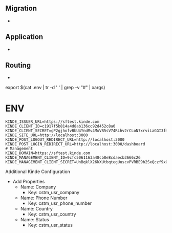 ## Migration

-

## Application

-

## Routing

-

export $(cat .env | tr -d ' ' | grep -v "#" | xargs)

# ENV

```
KINDE_ISSUER_URL=https://sftest.kinde.com
KINDE_CLIENT_ID=c1917f5b814a4d8ab136cc92d452c8a0
KINDE_CLIENT_SECRET=gP2gjhofvBbU4YndMv4MuVB5sV74RLhv2rCLoN7xrviLaGGI3fm
KINDE_SITE_URL=http://localhost:3000
KINDE_POST_LOGOUT_REDIRECT_URL=http://localhost:3000
KINDE_POST_LOGIN_REDIRECT_URL=http://localhost:3000/dashboard
# Management
KINDE_DOMAIN=https://sftest.kinde.com
KINDE_MANAGEMENT_CLIENT_ID=9cfc5061163a48cb8e8cdaecb3666c26
KINDE_MANAGEMENT_CLIENT_SECRET=UnBqklX26kXUtbqtegUuscvPVRBE9b2SxQczf9xGaPTi8H0ZjW
```

Additional Kinde Configuration

- Add Properties
  - Name: Company
    - Key: cstm_usr_company
  - Name: Phone Number
    - Key: cstm_usr_phone_number
  - Name: Country
    - Key: cstm_usr_country
  - Name: Status
    - Key: cstm_usr_status
